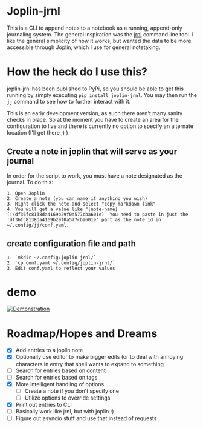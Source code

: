 # Joplin-jrnl
This is a CLI to append notes to a notebook as a running, append-only journaling system.  The general inspiration was the [jrnl](https://jrnl.sh/en/stable/) command line tool.  I like the general simplicity of how it works, but wanted the data to be more accessible through Joplin, which I use for general notetaking.

# How the heck do I use this?
joplin-jrnl has been published to PyPi, so you should be able to get this
running by simply executing `pip install joplin-jrnl`.  You may then run the
`jj` command to see how to further interact with it.

This is an early development version, as such there aren't many sanity checks in
place.  So at the moment you have to create an area for the configuration to
live and there is currently no option to specify an alternate location (I'll get
there ;) )

## Create a note in joplin that will serve as your journal
In order for the script to work, you must have a note designated as the journal.
To do this:

    1. Open Joplin
    2. Create a note (you can name it anything you wish)
    3. Right click the note and select "copy markdown link"
    4. You will get a value like "[note-name](:/df36fc8138da4169b29f0a577cba601e)  You need to paste in just the 'df36fc8138da4169b29f0a577cba601e' part as the note id in ~/.config/jj/conf.yaml.

## create configuration file and path

    1. `mkdir ~/.config/joplin-jrnl/`
    2. `cp conf.yaml ~/.config/joplin-jrnl/`
    3. Edit conf.yaml to reflect your values

# demo
[![Demonstration](https://asciinema.org/a/WQp9Udq9vq3of9zSToqfByJxf.svg)](https://asciinema.org/a/WQp9Udq9vq3of9zSToqfByJxf)

# Roadmap/Hopes and Dreams
- [x] Add entries to a joplin note
- [x] Optionally use editor to make bigger edits (or to deal with annoying
    characters in entry that shell wants to expand to something
- [ ] Search for entries based on content
- [ ] Search for entries based on tags
- [x] More intelligent handling of options
    - [ ] Create a note if you don't specify one
    - [ ] Utilize options to override settings
- [x] Print out entries to CLI
- [ ] Basically work like jrnl, but with joplin :)
- [ ] Figure out asyncio stuff and use that instead of requests
